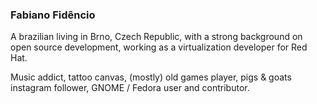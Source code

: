 ### Fabiano Fidêncio

A brazilian living in Brno, Czech Republic, with a strong background on open
source development, working as a virtualization developer for Red Hat.

Music addict, tattoo canvas, (mostly) old games player, pigs & goats instagram
follower, GNOME / Fedora user and contributor.
